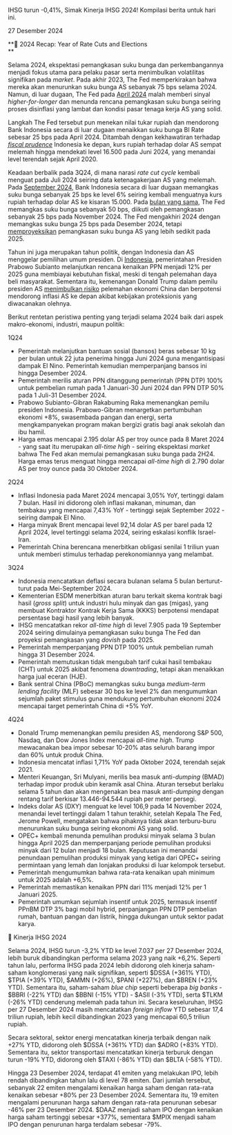 IHSG turun -0,41%, Simak Kinerja IHSG 2024! Kompilasi berita untuk hari ini.

27 Desember 2024

**🎉 2024 Recap: Year of Rate Cuts and Elections  
**

Selama 2024, ekspektasi pemangkasan suku bunga dan perkembangannya menjadi fokus utama para pelaku pasar serta menimbulkan volatilitas signifikan pada _market_. Pada akhir 2023, The Fed memperkirakan bahwa mereka akan menurunkan suku bunga AS sebanyak 75 bps selama 2024. Namun, di luar dugaan, The Fed pada [April 2024](https://snips.stockbit.com/snips-terbaru/the-fed-indikasikan-tunda-pemangkasan-suku-bunga-rupiah-melemah) malah memberi sinyal _higher-for-longer_ dan menunda rencana pemangkasan suku bunga seiring proses disinflasi yang lambat dan kondisi pasar tenaga kerja AS yang solid.

Langkah The Fed tersebut pun menekan nilai tukar rupiah dan mendorong Bank Indonesia secara di luar dugaan menaikkan suku bunga BI Rate sebesar 25 bps pada April 2024. Ditambah dengan kekhawatiran terhadap [_fiscal prudence_](<https://snips.stockbit.com/snips-terbaru/bei-berencana-revisi-aturan-full-call-auction#:~:text=Anggota%20Bidang%20Keuangan,Jumat%20(14/6).>) Indonesia ke depan, kurs rupiah terhadap dolar AS sempat melemah hingga mendekati level 16.500 pada Juni 2024, yang menandai level terendah sejak April 2020.

Keadaan berbalik pada 3Q24, di mana narasi _rate cut cycle_ kembali menguat pada Juli 2024 seiring data ketenagakerjaan AS yang melemah. Pada [September 2024](https://snips.stockbit.com/snips-terbaru/bi-rate-turun-25-bps-di-luar-ekspektasi), Bank Indonesia secara di luar dugaan memangkas suku bunga sebanyak 25 bps ke level 6% seiring kembali menguatnya kurs rupiah terhadap dolar AS ke kisaran 15.000. Pada [bulan yang sama](https://snips.stockbit.com/snips-terbaru/-the-fed-mulai-siklus-pemangkasan-suku-bunga), The Fed memangkas suku bunga sebanyak 50 bps, diikuti oleh pemangkasan sebanyak 25 bps pada November 2024. The Fed mengakhiri 2024 dengan memangkas suku bunga 25 bps pada Desember 2024, tetapi [memproyeksikan](https://snips.stockbit.com/snips-terbaru/-the-fed-proyeksikan-pemangkasan-suku-bunga-lebih-sedikit-pada-2025) pemangkasan suku bunga AS yang lebih sedikit pada 2025.

Tahun ini juga merupakan tahun politik, dengan Indonesia dan AS menggelar pemilihan umum presiden. Di [Indonesia](https://snips.stockbit.com/snips-terbaru/paket-kebijakan-ekonomi-2025), pemerintahan Presiden Prabowo Subianto melanjutkan rencana kenaikan PPN menjadi 12% per 2025 guna membiayai kebutuhan fiskal, meski di tengah pelemahan daya beli masyarakat. Sementara itu, kemenangan Donald Trump dalam pemilu presiden AS [menimbulkan risiko](https://snips.stockbit.com/snips-terbaru/indeks-dolar-as-menguat-ke-level-tertinggi-dalam-1-tahun) pelemahan ekonomi China dan berpotensi mendorong inflasi AS ke depan akibat kebijakan proteksionis yang diwacanakan olehnya.

Berikut rentetan peristiwa penting yang terjadi selama 2024 baik dari aspek makro-ekonomi, industri, maupun politik:

1Q24

- Pemerintah melanjutkan bantuan sosial (bansos) beras sebesar 10 kg per bulan untuk 22 juta penerima hingga Juni 2024 guna mengantisipasi dampak El Nino. Pemerintah kemudian memperpanjang bansos ini hingga Desember 2024.
- Pemerintah merilis aturan PPN ditanggung pemerintah (PPN DTP) 100% untuk pembelian rumah pada 1 Januari-30 Juni 2024 dan PPN DTP 50% pada 1 Juli-31 Desember 2024.
- Prabowo Subianto-Gibran Rakabuming Raka memenangkan pemilu presiden Indonesia. Prabowo-Gibran menargetkan pertumbuhan ekonomi +8%, swasembada pangan dan energi, serta mengkampanyekan program makan bergizi gratis bagi anak sekolah dan ibu hamil.
- Harga emas mencapai 2.195 dolar AS per troy ounce pada 8 Maret 2024 - yang saat itu merupakan _all-time high_ - seiring ekspektasi _market_ bahwa The Fed akan memulai pemangkasan suku bunga pada 2H24. Harga emas terus menguat hingga mencapai _all-time high_ di 2.790 dolar AS per troy ounce pada 30 Oktober 2024.

2Q24

- Inflasi Indonesia pada Maret 2024 mencapai 3,05% YoY, tertinggi dalam 7 bulan. Hasil ini didorong oleh inflasi makanan, minuman, dan tembakau yang mencapai 7,43% YoY - tertinggi sejak September 2022 - seiring dampak El Nino.
- Harga minyak Brent mencapai level 92,14 dolar AS per barel pada 12 April 2024, level tertinggi selama 2024, seiring eskalasi konflik Israel-Iran.
- Pemerintah China berencana menerbitkan obligasi senilai 1 triliun yuan untuk memberi stimulus terhadap perekonomiannya yang melambat.

3Q24

- Indonesia mencatatkan deflasi secara bulanan selama 5 bulan berturut-turut pada Mei-September 2024.
- Kementerian ESDM menerbitkan aturan baru terkait skema kontrak bagi hasil (_gross split_) untuk industri hulu minyak dan gas (migas), yang membuat Kontraktor Kontrak Kerja Sama (KKKS) berpotensi mendapat persentase bagi hasil yang lebih banyak.
- IHSG mencatatkan rekor _all-time high_ di level 7.905 pada 19 September 2024 seiring dimulainya pemangkasan suku bunga The Fed dan proyeksi pemangkasan yang _dovish_ pada 2025.
- Pemerintah memperpanjang PPN DTP 100% untuk pembelian rumah hingga 31 Desember 2024.
- Pemerintah memutuskan tidak mengubah tarif cukai hasil tembakau (CHT) untuk 2025 akibat fenomena _downtrading_, tetapi akan menaikkan harga jual eceran (HJE).
- Bank sentral China (PBoC) memangkas suku bunga _medium-term lending facility_ (MLF) sebesar 30 bps ke level 2% dan mengumumkan sejumlah paket stimulus guna mendukung pertumbuhan ekonomi 2024 mencapai target pemerintah China di +5% YoY.

4Q24

- Donald Trump memenangkan pemilu presiden AS, mendorong S&P 500, Nasdaq, dan Dow Jones Index mencapai _all-time high_. Trump mewacanakan bea impor sebesar 10-20% atas seluruh barang impor dan 60% untuk produk China.
- Indonesia mencatat inflasi 1,71% YoY pada Oktober 2024, terendah sejak 2021.
- Menteri Keuangan, Sri Mulyani, merilis bea masuk anti-_dumping_ (BMAD) terhadap impor produk ubin keramik asal China. Aturan tersebut berlaku selama 5 tahun dan akan mengenakan bea masuk anti-_dumping_ dengan rentang tarif berkisar 13.446-94.544 rupiah per meter persegi.
- Indeks dolar AS (DXY) menguat ke level 106,9 pada 14 November 2024, menandai level tertinggi dalam 1 tahun terakhir, setelah Kepala The Fed, Jerome Powell, mengatakan bahwa pihaknya tidak akan terburu-buru menurunkan suku bunga seiring ekonomi AS yang solid.
- OPEC+ kembali menunda pemulihan produksi minyak selama 3 bulan hingga April 2025 dan memperpanjang periode pemulihan produksi minyak dari 12 bulan menjadi 18 bulan. Keputusan ini menandai penundaan pemulihan produksi minyak yang ketiga dari OPEC+ seiring permintaan yang lemah dan lonjakan produksi di luar kelompok tersebut.
- Pemerintah mengumumkan bahwa rata-rata kenaikan upah minimum untuk 2025 adalah +6,5%.
- Pemerintah memastikan kenaikan PPN dari 11% menjadi 12% per 1 Januari 2025.
- Pemerintah umumkan sejumlah insentif untuk 2025, termasuk insentif PPnBM DTP 3% bagi mobil hybrid, perpanjangan PPN DTP pembelian rumah, bantuan pangan dan listrik, hingga dukungan untuk sektor padat karya.

👀 Kinerja IHSG 2024

Selama 2024, IHSG turun -3,2% YTD ke level 7.037 per 27 Desember 2024, lebih buruk dibandingkan performa selama 2023 yang naik +6,2%. Seperti tahun lalu, performa IHSG pada 2024 lebih didorong oleh kinerja saham-saham konglomerasi yang naik signifikan, seperti $DSSA (+361% YTD), $TPIA (+39% YTD), $AMMN (+26%), $PANI (+227%), dan $BREN (+23% YTD). Sementara itu, saham-saham _blue chip_ seperti beberapa _big banks_ - $BBRI (-22% YTD) dan $BBNI (-15% YTD) - $ASII (-3% YTD), serta $TLKM (-26% YTD) cenderung melemah pada tahun ini. Secara keseluruhan, IHSG per 27 Desember 2024 masih mencatatkan _foreign inflow_ YTD sebesar 17,4 triliun rupiah, lebih kecil dibandingkan 2023 yang mencapai 60,5 triliun rupiah.

Secara sektoral, sektor energi mencatatkan kinerja terbaik dengan naik +27% YTD, didorong oleh $DSSA (+361% YTD) dan $ADRO (+83% YTD). Sementara itu, sektor transportasi mencatatkan kinerja terburuk dengan turun -19% YTD, didorong oleh $TAXI (-86% YTD) dan $BLTA (-58% YTD).

Hingga 23 Desember 2024, terdapat 41 emiten yang melakukan IPO, lebih rendah dibandingkan tahun lalu di level 78 emiten. Dari jumlah tersebut, sebanyak 22 emiten mengalami kenaikan harga saham dengan rata-rata kenaikan sebesar +80% per 23 Desember 2024. Sementara itu, 19 emiten mengalami penurunan harga saham dengan rata-rata penurunan sebesar -46% per 23 Desember 2024. $DAAZ menjadi saham IPO dengan kenaikan harga saham tertinggi sebesar +377%, sementara $MPIX menjadi saham IPO dengan penurunan harga terdalam sebesar -79%.
